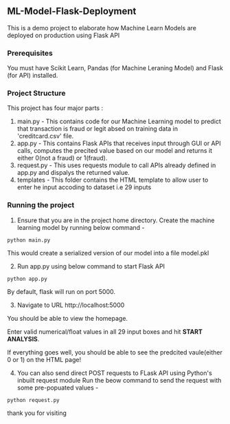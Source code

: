 ## ML-Model-Flask-Deployment
This is a demo project to elaborate how Machine Learn Models are deployed on production using Flask API

### Prerequisites
You must have Scikit Learn, Pandas (for Machine Leraning Model) and Flask (for API) installed.

### Project Structure
This project has four major parts :
1. main.py - This contains code for our Machine Learning model to predict that  transaction is fraud or legit absed on training data in 'creditcard.csv' file.
2. app.py - This contains Flask APIs that receives input through GUI or API calls, computes the precited value based on our model and returns it either 0(not a fraud) or 1(fraud).
3. request.py - This uses requests module to call APIs already defined in app.py and dispalys the returned value.
4. templates - This folder contains the HTML template to allow user to enter he input accoding to dataset i.e 29 inputs 

### Running the project
1. Ensure that you are in the project home directory. Create the machine learning model by running below command -
```
python main.py
```
This would create a serialized version of our model into a file model.pkl

2. Run app.py using below command to start Flask API
```
python app.py
```
By default, flask will run on port 5000.

3. Navigate to URL http://localhost:5000

You should be able to view the homepage.

Enter valid numerical/float values in all 29 input boxes and hit <b>START ANALYSIS</b>.

If everything goes well, you should  be able to see the predcited vaule(either 0 or 1) on the HTML page!

4. You can also send direct POST requests to FLask API using Python's inbuilt request module
Run the beow command to send the request with some pre-popuated values -
```
python request.py
```
thank you for visiting
